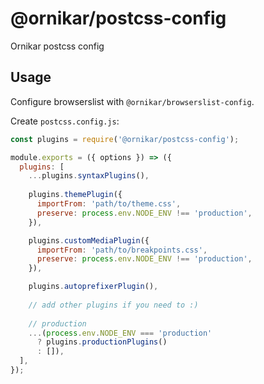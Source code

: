 # @ornikar/postcss-config

Ornikar postcss config

## Usage

Configure browserslist with `@ornikar/browserslist-config`.

Create `postcss.config.js`:

```js             
const plugins = require('@ornikar/postcss-config');

module.exports = ({ options }) => ({
  plugins: [
    ...plugins.syntaxPlugins(),
  
    plugins.themePlugin({
      importFrom: 'path/to/theme.css',
      preserve: process.env.NODE_ENV !== 'production',
    }),

    plugins.customMediaPlugin({
      importFrom: 'path/to/breakpoints.css',
      preserve: process.env.NODE_ENV !== 'production',
    }),

    plugins.autoprefixerPlugin(),
    
    // add other plugins if you need to :)
    
    // production
    ...(process.env.NODE_ENV === 'production'
      ? plugins.productionPlugins()
      : []),
  ],
});
```
